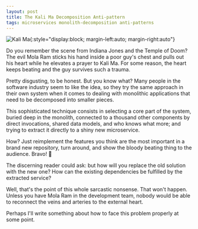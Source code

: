 ```yaml
---
layout: post
title: The Kali Ma Decomposition Anti-pattern
tags: microservices monolith-decomposition anti-patterns
---
```


![Kali Ma](/assets/images/kali-ma.gif){:style="display:block; margin-left:auto; margin-right:auto"}

Do you remember the scene from Indiana Jones and the Temple of Doom? The evil Mola Ram sticks his hand inside a poor guy's chest and pulls out his heart while he elevates a prayer to Kali Ma. For some reason, the heart keeps beating and the guy survives such a trauma.

Pretty disgusting, to be honest. But you know what? Many people in the software industry seem to like the idea, so they try the same approach in their own system when it comes to dealing with monolithic applications that need to be decomposed into smaller pieces.

This sophisticated technique consists in selecting a core part of the system, buried deep in the monolith, connected to a thousand other components by direct invocations, shared data models, and who knows what more; and trying to extract it directly to a shiny new microservice.

How? Just reimplement the features you think are the most important in a brand new repository, turn around, and show the bloody beating thing to the audience. Bravo! 👏

The discerning reader could ask: but how will you replace the old solution with the new one? How can the existing dependencies be fulfilled by the extracted service?

Well, that's the point of this whole sarcastic nonsense. That won't happen. Unless you have Mola Ram in the development team, nobody would be able to reconnect the veins and arteries to the external heart.

Perhaps I'll write something about how to face this problem properly at some point.
